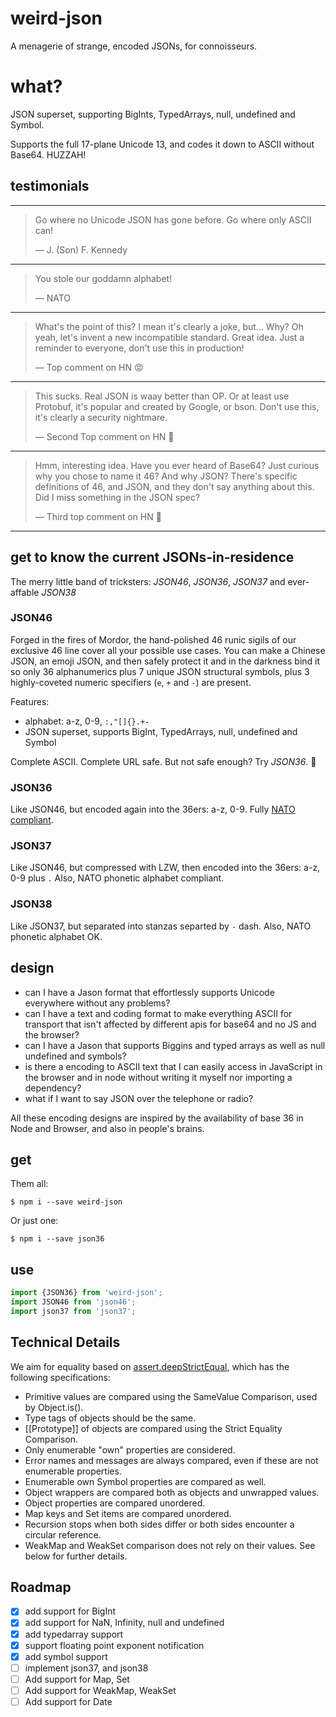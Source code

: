# weird-json

A menagerie of strange, encoded JSONs, for connoisseurs.

# what?

JSON superset, supporting BigInts, TypedArrays, null, undefined and Symbol.

Supports the full 17-plane Unicode 13, and codes it down to ASCII without Base64. HUZZAH!

## testimonials

----------

> Go where no Unicode JSON has gone before. Go where only ASCII can!
>
> &mdash; J. (Son) F. Kennedy

----------

> You stole our goddamn alphabet!
>
> &mdash; NATO

----------

> What's the point of this? I mean it's clearly a joke, but... Why? Oh yeah, let's invent a new incompatible standard. Great idea. Just a reminder to everyone, don't use this in production! 
>
> &mdash; Top comment on HN :pout:

----------

> This sucks. Real JSON is waay better than OP. Or at least use Protobuf, it's popular and created by Google, or bson. Don't use this, it's clearly a security nightmare.
>
> &mdash; Second Top comment on HN :vomiting_face:	

----------

> Hmm, interesting idea. Have you ever heard of Base64? Just curious why you chose to name it 46? And why JSON? There's specific definitions of 46, and JSON, and they don't say anything about this. Did I miss something in the JSON spec?
> 
> &mdash; Third top comment on HN :japanese_goblin:

----------

## get to know the current JSONs-in-residence

The merry little band of tricksters: *JSON46*, *JSON36*, *JSON37* and ever-affable *JSON38*

### JSON46

Forged in the fires of Mordor, the hand-polished 46 runic sigils of our exclusive 46 line cover all your possible use cases. You can make a Chinese JSON, an emoji JSON, and then safely protect it and in the darkness bind it so only 36 alphanumerics plus 7 unique JSON structural symbols, plus 3 highly-coveted numeric specifiers (`e`, `+` and `-`) are present.  

Features:

- alphabet: a-z, 0-9, `:,"[]{}.+-`
- JSON superset, supports BigInt, TypedArrays, null, undefined and Symbol

Complete ASCII. Complete URL safe. But not safe enough? Try *JSON36*. :tada:

### JSON36

Like JSON46, but encoded again into the 36ers: a-z, 0-9. Fully [NATO](https://www.nato.int/cps/fr/natohq/declassified_136216.htm) [compliant](https://archives.nato.int/phonetic-alphabet;isad).

### JSON37

Like JSON46, but compressed with LZW, then encoded into the 36ers: a-z, 0-9 plus `.` Also, NATO phonetic alphabet compliant.

### JSON38

Like JSON37, but separated into stanzas separted by `-` dash. Also, NATO phonetic alphabet OK.

## design

- can I have a Jason format that effortlessly supports Unicode everywhere without any problems?
- can I have a text and coding format to make everything ASCII for transport that isn't affected by different apis for base64 and no JS and the browser?
- can I have a Jason that supports Biggins and typed arrays as well as null undefined and symbols?
- is there a encoding to ASCII text that I can easily access in JavaScript in the browser and in node without writing it myself nor importing a dependency?
- what if I want to say JSON over the telephone or radio?

All these encoding designs are inspired by the availability of base 36 in Node and Browser, and also in people's brains.

## get 

Them all:

```console
$ npm i --save weird-json
```

Or just one:

```console
$ npm i --save json36
```

## use

```js
import {JSON36} from 'weird-json';
import JSON46 from 'json46';
import json37 from 'json37';
```

## Technical Details

We aim for equality based on [assert.deepStrictEqual](https://nodejs.org/api/assert.html#assert_assert_deepstrictequal_actual_expected_message), which has the following specifications:

- Primitive values are compared using the SameValue Comparison, used by Object.is().
- Type tags of objects should be the same.
- [[Prototype]] of objects are compared using the Strict Equality Comparison.
- Only enumerable "own" properties are considered.
- Error names and messages are always compared, even if these are not enumerable properties.
- Enumerable own Symbol properties are compared as well.
- Object wrappers are compared both as objects and unwrapped values.
- Object properties are compared unordered.
- Map keys and Set items are compared unordered.
- Recursion stops when both sides differ or both sides encounter a circular reference.
- WeakMap and WeakSet comparison does not rely on their values. See below for further details.

## Roadmap

- [x] add support for BigInt
- [x] add support for NaN, Infinity, null and undefined
- [x] add typedarray support
- [x] support floating point exponent notification
- [x] add symbol support
- [ ] implement json37, and json38
- [ ] Add support for Map, Set
- [ ] Add support for WeakMap, WeakSet
- [ ] Add support for Date
